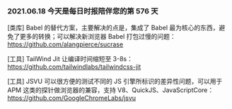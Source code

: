 ### 2021.06.18 今天是每日时报陪伴您的第 576 天

[类库] Babel 的替代方案，主要解决的点是，集成了 Babel 最为核心的东西，避免了更多的转换；可以解决新浏览器 Babel 打包过慢的问题：https://github.com/alangpierce/sucrase

[工具] TailWind Jit 让编译时间缩短至 3-8s：https://github.com/tailwindlabs/tailwindcss-jit

[工具] JSVU 可以很方便的测试不同的 JS 引擎所标识的差异性问题，可以用于 APM 这类的探针做浏览器的兼容，支持 V8、QuickJS、JavaScriptCore：https://github.com/GoogleChromeLabs/jsvu
